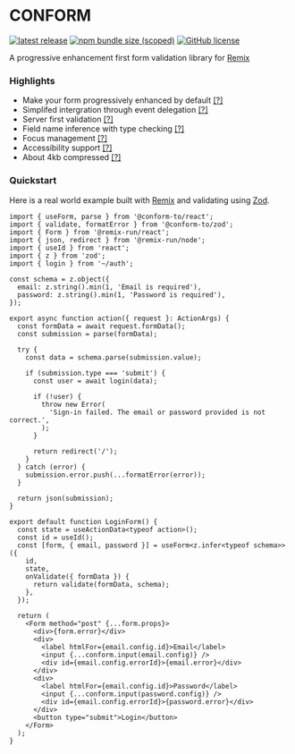 # CONFORM

[![latest release](https://img.shields.io/github/v/release/edmundhung/conform?display_name=tag&sort=semver&style=flat-square&labelColor=000&color=2a4233)](https://github.com/edmundhung/conform/releases) [![npm bundle size (scoped)](https://img.shields.io/bundlephobia/minzip/@conform-to/react?style=flat-square&labelColor=000&color=2a4233)](https://bundlephobia.com/package/@conform-to/react) [![GitHub license](https://img.shields.io/github/license/edmundhung/conform?style=flat-square&labelColor=000&color=2a4233)](https://github.com/edmundhung/conform/blob/main/LICENSE)

A progressive enhancement first form validation library for [Remix](https://remix.run)

### Highlights

- Make your form progressively enhanced by default [[?]](https://codesandbox.io/s/github/edmundhung/conform/tree/main/examples/remix-run?initialpath=/todos&file=/app/routes/todos.tsx "Try it with JS disabled")
- Simplifed intergration through event delegation [[?]](https://conform.guide/integrations "Learn more")
- Server first validation [[?]](https://conform.guide/validation "Learn more")
- Field name inference with type checking [[?]](https://conform.guide/configuration "Learn more")
- Focus management [[?]](https://conform.guide/focus-management "Learn more")
- Accessibility support [[?]](https://conform.guide/accessibility "Learn more")
- About 4kb compressed [[?]](https://bundlephobia.com/package/@conform-to/react "Check the size on bundlephobia")

### Quickstart

Here is a real world example built with [Remix](https://remix.run) and validating using [Zod](https://zod.dev).

```tsx
import { useForm, parse } from '@conform-to/react';
import { validate, formatError } from '@conform-to/zod';
import { Form } from '@remix-run/react';
import { json, redirect } from '@remix-run/node';
import { useId } from 'react';
import { z } from 'zod';
import { login } from '~/auth';

const schema = z.object({
  email: z.string().min(1, 'Email is required'),
  password: z.string().min(1, 'Password is required'),
});

export async function action({ request }: ActionArgs) {
  const formData = await request.formData();
  const submission = parse(formData);

  try {
    const data = schema.parse(submission.value);

    if (submission.type === 'submit') {
      const user = await login(data);

      if (!user) {
        throw new Error(
          'Sign-in failed. The email or password provided is not correct.',
        );
      }

      return redirect('/');
    }
  } catch (error) {
    submission.error.push(...formatError(error));
  }

  return json(submission);
}

export default function LoginForm() {
  const state = useActionData<typeof action>();
  const id = useId();
  const [form, { email, password }] = useForm<z.infer<typeof schema>>({
    id,
    state,
    onValidate({ formData }) {
      return validate(formData, schema);
    },
  });

  return (
    <Form method="post" {...form.props}>
      <div>{form.error}</div>
      <div>
        <label htmlFor={email.config.id}>Email</label>
        <input {...conform.input(email.config)} />
        <div id={email.config.errorId}>{email.error}</div>
      </div>
      <div>
        <label htmlFor={email.config.id}>Password</label>
        <input {...conform.input(password.config)} />
        <div id={email.config.errorId}>{password.error}</div>
      </div>
      <button type="submit">Login</button>
    </Form>
  );
}
```
